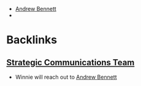 - [Andrew Bennett](https://www.cardus.ca/who-we-are/our-team/abennett/)
- 

# Backlinks
## [Strategic Communications Team](<Strategic Communications Team.md>)
- Winnie will reach out to [Andrew Bennett](<Andrew Bennett.md>)

